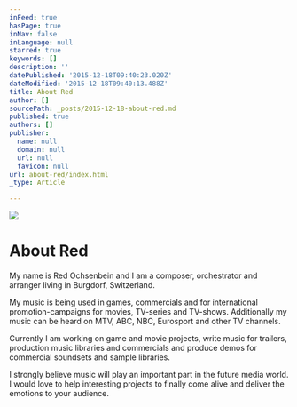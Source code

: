 ```yaml
---
inFeed: true
hasPage: true
inNav: false
inLanguage: null
starred: true
keywords: []
description: ''
datePublished: '2015-12-18T09:40:23.020Z'
dateModified: '2015-12-18T09:40:13.488Z'
title: About Red
author: []
sourcePath: _posts/2015-12-18-about-red.md
published: true
authors: []
publisher:
  name: null
  domain: null
  url: null
  favicon: null
url: about-red/index.html
_type: Article

---
```

![](https://s3-us-west-2.amazonaws.com/the-grid-img/p/17594b468f3131e6fe56ce7a31f496b0645ef36d.png)

# About Red

My name is Red Ochsenbein and I am a composer, orchestrator and arranger living in Burgdorf, Switzerland.

My music is being used in games, commercials and for international promotion-campaigns for movies, TV-series and TV-shows. Additionally my music can be heard on MTV, ABC, NBC, Eurosport and other TV channels.

Currently I am working on game and movie projects, write music for trailers, production music libraries and commercials and produce demos for commercial soundsets and sample libraries.

I strongly believe music will play an important part in the future media world. I would love to help interesting projects to finally come alive and deliver the emotions to your audience.